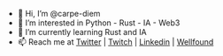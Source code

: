 - 👋 Hi, I’m @carpe-diem
- 👀 I’m interested in Python - Rust - IA - Web3
- 🌱 I’m currently learning Rust and IA
- 📫 Reach me at [Twitter](https://twitter.com/carpedev) | [Twitch](https://www.twitch.tv/carpedev) | [Linkedin](https://www.linkedin.com/in/paparelli/) | [Wellfound](https://wellfound.com/u/paparelli)
